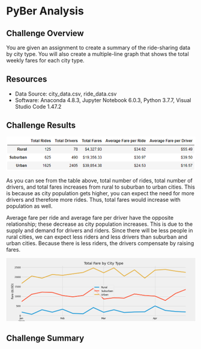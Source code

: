 # PyBer Analysis

## Challenge Overview
You are given an assignment to create a summary of the ride-sharing data by city type. You will also create a multiple-line graph that shows the total weekly fares for each city type.

## Resources
- Data Source: city_data.csv, ride_data.csv
- Software: Anaconda 4.8.3, Jupyter Notebook 6.0.3, Python 3.7.7, Visual Studio Code 1.47.2

## Challenge Results
![challenge_summary](resources/challenge_summary.png)


As you can see from the table above, total number of rides, total number of drivers, and total fares increases from rural to suburban to urban cities. This is because as city population gets higher, you can expect the need for more drivers and therefore more rides. Thus, total fares would increase with population as well.

Average fare per ride and average fare per driver have the opposite relationship; these decrease as city population increases. This is due to the supply and demand for drivers and riders. Since there will be less people in rural cities, we can expect less riders and less drivers than suburban and urban cities. Because there is less riders, the drivers compensate by raising fares.

![PyBer_fare_summary](analysis/PyBer_fare_summary.png)

## Challenge Summary
